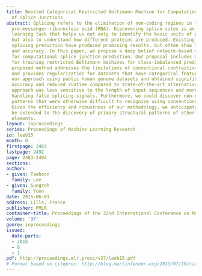 ```yaml
---
title: Boosted Categorical Restricted Boltzmann Machine for Computational Prediction
  of Splice Junctions
abstract: Splicing refers to the elimination of non-coding regions in transcribed
  pre-messenger ribonucleic acid (RNA). Discovering splice sites is an important machine
  learning task that helps us not only to identify the basic units of genetic heredity
  but also to understand how different proteins are produced. Existing methods for
  splicing prediction have produced promising results, but often show limited robustness
  and accuracy. In this paper, we propose a deep belief network-based methodology
  for computational splice junction prediction. Our proposal includes a novel method
  for training restricted Boltzmann machines for class-imbalanced prediction. The
  proposed method addresses the limitations of conventional contrastive divergence
  and provides regularization for datasets that have categorical features. We tested
  our approach using public human genome datasets and obtained significantly improved
  accuracy and reduced runtime compared to state-of-the-art alternatives. The proposed
  approach was less sensitive to the length of input sequences and more robust for
  handling false splicing signals. Furthermore, we could discover non-canonical splicing
  patterns that were otherwise difficult to recognize using conventional methods.
  Given the efficiency and robustness of our methodology, we anticipate that it can
  be extended to the discovery of primary structural patterns of other subtle genomic
  elements.
layout: inproceedings
series: Proceedings of Machine Learning Research
id: leeb15
month: 0
firstpage: 2483
lastpage: 2492
page: 2483-2492
sections: 
author:
- given: Taehoon
  family: Lee
- given: Sungroh
  family: Yoon
date: 2015-06-01
address: Lille, France
publisher: PMLR
container-title: Proceedings of the 32nd International Conference on Machine Learning
volume: '37'
genre: inproceedings
issued:
  date-parts:
  - 2015
  - 6
  - 1
pdf: http://proceedings.mlr.press/v37/leeb15.pdf
# Format based on citeproc: http://blog.martinfenner.org/2013/07/30/citeproc-yaml-for-bibliographies/
---
```


